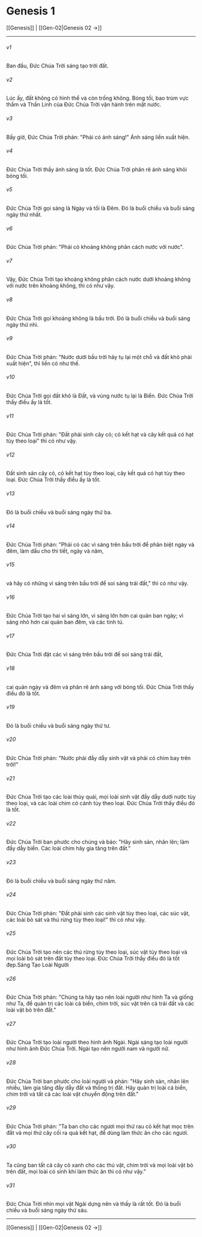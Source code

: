 # Genesis 1

[[Genesis]] | [[Gen-02|Genesis 02 →]]
***



###### v1 
Ban đầu, Đức Chúa Trời sáng tạo trời đất. 

###### v2 
Lúc ấy, đất không có hình thể và còn trống không. Bóng tối, bao trùm vực thẳm và Thần Linh của Đức Chúa Trời vận hành trên mặt nước. 

###### v3 
Bấy giờ, Đức Chúa Trời phán: "Phải có ánh sáng!" Ánh sáng liền xuất hiện. 

###### v4 
Đức Chúa Trời thấy ánh sáng là tốt. Đức Chúa Trời phân rẽ ánh sáng khỏi bóng tối. 

###### v5 
Đức Chúa Trời gọi sáng là Ngày và tối là Đêm. Đó là buổi chiều và buổi sáng ngày thứ nhất. 

###### v6 
Đức Chúa Trời phán: "Phải có khoảng không phân cách nước với nước". 

###### v7 
Vậy, Đức Chúa Trời tạo khoảng không phân cách nước dưới khoảng không với nước trên khoảng không, thì có như vậy. 

###### v8 
Đức Chúa Trời gọi khoảng không là bầu trời. Đó là buổi chiều và buổi sáng ngày thứ nhì. 

###### v9 
Đức Chúa Trời phán: "Nước dưới bầu trời hãy tụ lại một chỗ và đất khô phải xuất hiện", thì liền có như thế. 

###### v10 
Đức Chúa Trời gọi đất khô là Đất, và vùng nước tụ lại là Biển. Đức Chúa Trời thấy điều ấy là tốt. 

###### v11 
Đức Chúa Trời phán: "Đất phải sinh cây cỏ; cỏ kết hạt và cây kết quả có hạt tùy theo loại" thì có như vậy. 

###### v12 
Đất sinh sản cây cỏ, cỏ kết hạt tùy theo loại, cây kết quả có hạt tùy theo loại. Đức Chúa Trời thấy điều ấy là tốt. 

###### v13 
Đó là buổi chiều và buổi sáng ngày thứ ba. 

###### v14 
Đức Chúa Trời phán: "Phải có các vì sáng trên bầu trời để phân biệt ngày và đêm, làm dấu cho thì tiết, ngày và năm, 

###### v15 
và hãy có những vì sáng trên bầu trời để soi sáng trái đất," thì có như vậy. 

###### v16 
Đức Chúa Trời tạo hai vì sáng lớn, vì sáng lớn hơn cai quản ban ngày; vì sáng nhỏ hơn cai quản ban đêm, và các tinh tú. 

###### v17 
Đức Chúa Trời đặt các vì sáng trên bầu trời để soi sáng trái đất, 

###### v18 
cai quản ngày và đêm và phân rẽ ánh sáng với bóng tối. Đức Chúa Trời thấy điều đó là tốt. 

###### v19 
Đó là buổi chiều và buổi sáng ngày thứ tư. 

###### v20 
Đức Chúa Trời phán: "Nước phải đầy dẫy sinh vật và phải có chim bay trên trời!" 

###### v21 
Đức Chúa Trời tạo các loài thủy quái, mọi loài sinh vật đầy dẫy dưới nước tùy theo loại, và các loài chim có cánh tùy theo loại. Đức Chúa Trời thấy điều đó là tốt. 

###### v22 
Đức Chúa Trời ban phước cho chúng và bảo: "Hãy sinh sản, nhân lên; làm đầy dẫy biển. Các loài chim hãy gia tăng trên đất." 

###### v23 
Đó là buổi chiều và buổi sáng ngày thứ năm. 

###### v24 
Đức Chúa Trời phán: "Đất phải sinh các sinh vật tùy theo loại, các súc vật, các loài bò sát và thú rừng tùy theo loại!" thì có như vậy. 

###### v25 
Đức Chúa Trời tạo nên các thú rừng tùy theo loại, súc vật tùy theo loại và mọi loài bò sát trên đất tùy theo loại. Đức Chúa Trời thấy điều đó là tốt đẹp.Sáng Tạo Loài Người 

###### v26 
Đức Chúa Trời phán: "Chúng ta hãy tạo nên loài người như hình Ta và giống như Ta, để quản trị các loài cá biển, chim trời, súc vật trên cả trái đất và các loài vật bò trên đất." 

###### v27 
Đức Chúa Trời tạo loài người theo hình ảnh Ngài. Ngài sáng tạo loài người như hình ảnh Đức Chúa Trời. Ngài tạo nên người nam và người nữ. 

###### v28 
Đức Chúa Trời ban phước cho loài người và phán: "Hãy sinh sản, nhân lên nhiều, làm gia tăng đầy dẫy đất và thống trị đất. Hãy quản trị loài cá biển, chim trời và tất cả các loài vật chuyển động trên đất." 

###### v29 
Đức Chúa Trời phán: "Ta ban cho các ngươi mọi thứ rau cỏ kết hạt mọc trên đất và mọi thứ cây cối ra quả kết hạt, để dùng làm thức ăn cho các ngươi. 

###### v30 
Ta cũng ban tất cả cây cỏ xanh cho các thú vật, chim trời và mọi loài vật bò trên đất, mọi loài có sinh khí làm thức ăn thì có như vậy." 

###### v31 
Đức Chúa Trời nhìn mọi vật Ngài dựng nên và thấy là rất tốt. Đó là buổi chiều và buổi sáng ngày thứ sáu.

***
[[Genesis]] | [[Gen-02|Genesis 02 →]]
